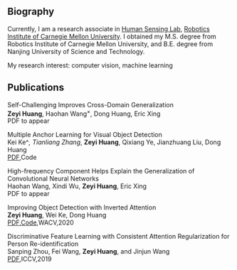 ## Biography
Currently, I am a research associate in [Human Sensing Lab](http://humansensing.cs.cmu.edu/), [Robotics Institute of Carnegie Mellon University](https://www.ri.cmu.edu/). I obtained my M.S. degree from Robotics Institute of Carnegie Mellon University, and B.E. degree from Nanjing University of Science and Technology.  

My research interest: computer vision, machine learning

## Publications

Self-Challenging Improves Cross-Domain Generalization  
**Zeyi Huang**, Haohan Wang<sup>×</sup>, Dong Huang, Eric Xing  
PDF to appear

Multiple Anchor Learning for Visual Object Detection  
Kei Ke^*, Tianliang Zhang*, **Zeyi Huang**, Qixiang Ye, Jianzhuang Liu, Dong Huang  
[PDF](https://arxiv.org/pdf/1912.02252.pdf),Code

High-frequency Component Helps Explain the Generalization of Convolutional Neural Networks  
Haohan Wang, Xindi Wu, **Zeyi Huang**, Eric Xing  
PDF to appear

Improving Object Detection with Inverted Attention  
**Zeyi Huang**, Wei Ke, Dong Huang  
[PDF](https://arxiv.org/pdf/1903.12255.pdf),[Code](https://github.com/Justinhzy/IAN),WACV,2020

Discriminative Feature Learning with Consistent Attention Regularization for Person Re-identification  
Sanping Zhou, Fei Wang, **Zeyi Huang**, and Jinjun Wang  
[PDF](http://openaccess.thecvf.com/content_ICCV_2019/papers/Zhou_Discriminative_Feature_Learning_With_Consistent_Attention_Regularization_for_Person_Re-Identification_ICCV_2019_paper.pdf),ICCV,2019

